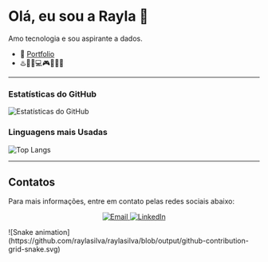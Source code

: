 # Olá, eu sou a Rayla 👋

Amo tecnologia e sou aspirante a dados.

- 🔗 [Portfolio](https://sites.google.com/view/portfoliodedados-rayla/projetos?authuser=1)
- ♨️📝📎💻🎮👾👩‍💻

---

### Estatísticas do GitHub

![Estatísticas do GitHub](https://github-readme-stats.vercel.app/api?username=raylasilva&show_icons=true&theme=dracula)

### Linguagens mais Usadas

![Top Langs](https://github-readme-stats.vercel.app/api/top-langs/?username=raylasilva&layout=compact&langs_count=8&theme=dracula)

---

## Contatos

Para mais informações, entre em contato pelas redes sociais abaixo:

<p align="center">
  <a href="mailto:raylafernanda@hotmail.com">
    <img src="https://img.shields.io/badge/-Email-%23333?style=for-the-badge&logo=gmail&logoColor=white" alt="Email">
  </a>
  <a href="https://www.linkedin.com/in/rayla-fernanda-405153215/">
    <img src="https://img.shields.io/badge/-LinkedIn-%230077B5.svg?style=for-the-badge&logo=linkedin&logoColor=white" alt="LinkedIn">
  </a>
</p>
 ![Snake animation](https://github.com/raylasilva/raylasilva/blob/output/github-contribution-grid-snake.svg)

 



